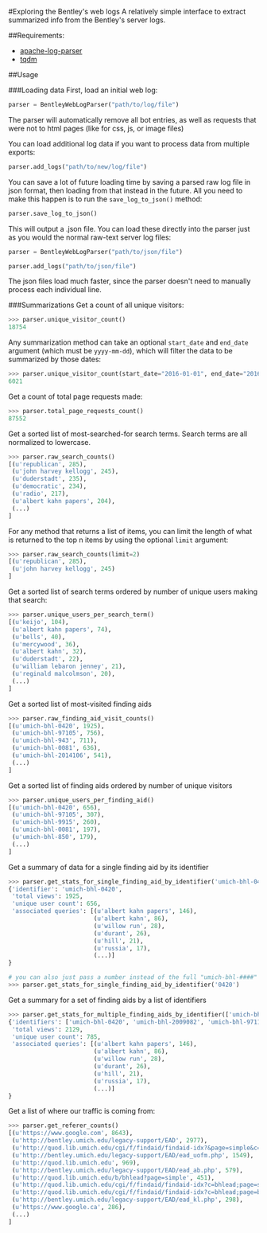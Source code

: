#Exploring the Bentley's web logs
A relatively simple interface to extract summarized info from the Bentley's server logs.

##Requirements:

* [apache-log-parser](https://github.com/rory/apache-log-parser)
* [tqdm](https://github.com/noamraph/tqdm)

##Usage

###Loading data
First, load an initial web log:
```python
parser = BentleyWebLogParser("path/to/log/file")
```

The parser will automatically remove all bot entries, as well as requests that were not to html pages (like for css, js, or image files)

You can load additional log data if you want to process data from multiple exports:
```python
parser.add_logs("path/to/new/log/file")
```

You can save a lot of future loading time by saving a parsed raw log file in json format, then loading from that instead 
in the future. All you need to make this happen is to run the ```save_log_to_json()``` method:
```python
parser.save_log_to_json()
```

This will output a .json file. You can load these directly into the parser just as you would the normal raw-text server log files:
```python
parser = BentleyWebLogParser("path/to/json/file")

parser.add_logs("path/to/json/file")
```

The json files load much faster, since the parser doesn't need to manually process each individual line.


###Summarizations
Get a count of all unique visitors:
```python
>>> parser.unique_visitor_count()
18754
```

Any summarization method can take an optional ```start_date``` and ```end_date``` argument (which must be ```yyyy-mm-dd```), which will filter the data to be summarized by those dates:
```python
>>> parser.unique_visitor_count(start_date="2016-01-01", end_date="2016-01-15")
6021
```

Get a count of total page requests made:
```python
>>> parser.total_page_requests_count()
87552
```

Get a sorted list of most-searched-for search terms. Search terms are all normalized to lowercase.
```python
>>> parser.raw_search_counts()
[(u'republican', 285),
 (u'john harvey kellogg', 245),
 (u'duderstadt', 235),
 (u'democratic', 234),
 (u'radio', 217),
 (u'albert kahn papers', 204),
 (...)
]
```

For any method that returns a list of items, you can limit the length of what is returned to the top n items by using the optional ```limit``` argument:
```python
>>> parser.raw_search_counts(limit=2)
[(u'republican', 285),
 (u'john harvey kellogg', 245)
]
```

Get a sorted list of search terms ordered by number of unique users making that search:
```python
>>> parser.unique_users_per_search_term()
[(u'keijo', 104),
 (u'albert kahn papers', 74),
 (u'bells', 40),
 (u'mercywood', 36),
 (u'albert kahn', 32),
 (u'duderstadt', 22),
 (u'william lebaron jenney', 21),
 (u'reginald malcolmson', 20),
 (...)
]
```

Get a sorted list of most-visited finding aids
```python
>>> parser.raw_finding_aid_visit_counts()
[(u'umich-bhl-0420', 1925),
 (u'umich-bhl-97105', 756),
 (u'umich-bhl-943', 711),
 (u'umich-bhl-0081', 636),
 (u'umich-bhl-2014106', 541),
 (...)
]
```

Get a sorted list of finding aids ordered by number of unique visitors
```python
>>> parser.unique_users_per_finding_aid()
[(u'umich-bhl-0420', 656),
 (u'umich-bhl-97105', 307),
 (u'umich-bhl-9915', 260),
 (u'umich-bhl-0081', 197),
 (u'umich-bhl-850', 179),
 (...)
]
```

Get a summary of data for a single finding aid by its identifier
```python
>>> parser.get_stats_for_single_finding_aid_by_identifier('umich-bhl-0420')
{'identifier': 'umich-bhl-0420',
 'total views': 1925,
 'unique user count': 656,
 'associated queries': [(u'albert kahn papers', 146),
                        (u'albert kahn', 86),
                        (u'willow run', 28),
                        (u'durant', 26),
                        (u'hill', 21),
                        (u'russia', 17),
                        (...)]
}

# you can also just pass a number instead of the full "umich-bhl-####" string, eg:
>>> parser.get_stats_for_single_finding_aid_by_identifier('0420')
```

Get a summary for a set of finding aids by a list of identifiers
```python
>>> parser.get_stats_for_multiple_finding_aids_by_identifier(['umich-bhl-0420', 'umich-bhl-2009082', 'umich-bhl-97115'])
{'identifiers': ['umich-bhl-0420', 'umich-bhl-2009082', 'umich-bhl-97115'],
 'total views': 2129,
 'unique user count': 785,
 'associated queries': [(u'albert kahn papers', 146),
                        (u'albert kahn', 86),
                        (u'willow run', 28),
                        (u'durant', 26),
                        (u'hill', 21),
                        (u'russia', 17),
                        (...)]
}
```

Get a list of where our traffic is coming from:
```python
>>> parser.get_referer_counts()
[(u'https://www.google.com', 8643),
 (u'http://bentley.umich.edu/legacy-support/EAD', 2977),
 (u'http://quod.lib.umich.edu/cgi/f/findaid/findaid-idx?&page=simple&c=bhlead', 1964),
 (u'http://bentley.umich.edu/legacy-support/EAD/ead_uofm.php', 1549),
 (u'http://quod.lib.umich.edu', 969),
 (u'http://bentley.umich.edu/legacy-support/EAD/ead_ab.php', 579),
 (u'http://quod.lib.umich.edu/b/bhlead?page=simple', 451),
 (u'http://quod.lib.umich.edu/cgi/f/findaid/findaid-idx?c=bhlead;page=simple', 344),
 (u'http://quod.lib.umich.edu/cgi/f/findaid/findaid-idx?c=bhlead;page=boolean', 301),
 (u'http://bentley.umich.edu/legacy-support/EAD/ead_kl.php', 298),
 (u'https://www.google.ca', 286),
 (...)
]
```